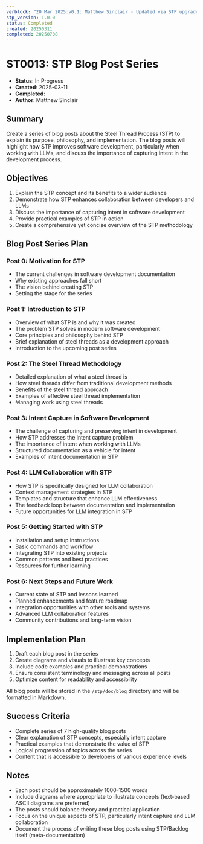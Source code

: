 ```yaml
---
verblock: "20 Mar 2025:v0.1: Matthew Sinclair - Updated via STP upgrade"
stp_version: 1.0.0
status: Completed
created: 20250311
completed: 20250708
---
```

# ST0013: STP Blog Post Series

- **Status**: In Progress
- **Created**: 2025-03-11
- **Completed**: 
- **Author**: Matthew Sinclair

## Summary

Create a series of blog posts about the Steel Thread Process (STP) to explain its purpose, philosophy, and implementation. The blog posts will highlight how STP improves software development, particularly when working with LLMs, and discuss the importance of capturing intent in the development process.

## Objectives

1. Explain the STP concept and its benefits to a wider audience
2. Demonstrate how STP enhances collaboration between developers and LLMs
3. Discuss the importance of capturing intent in software development
4. Provide practical examples of STP in action
5. Create a comprehensive yet concise overview of the STP methodology

## Blog Post Series Plan

### Post 0: Motivation for STP

- The current challenges in software development documentation
- Why existing approaches fall short
- The vision behind creating STP
- Setting the stage for the series

### Post 1: Introduction to STP

- Overview of what STP is and why it was created
- The problem STP solves in modern software development
- Core principles and philosophy behind STP
- Brief explanation of steel threads as a development approach
- Introduction to the upcoming post series

### Post 2: The Steel Thread Methodology

- Detailed explanation of what a steel thread is
- How steel threads differ from traditional development methods
- Benefits of the steel thread approach
- Examples of effective steel thread implementation
- Managing work using steel threads

### Post 3: Intent Capture in Software Development

- The challenge of capturing and preserving intent in development
- How STP addresses the intent capture problem
- The importance of intent when working with LLMs
- Structured documentation as a vehicle for intent
- Examples of intent documentation in STP

### Post 4: LLM Collaboration with STP

- How STP is specifically designed for LLM collaboration
- Context management strategies in STP
- Templates and structure that enhance LLM effectiveness
- The feedback loop between documentation and implementation
- Future opportunities for LLM integration in STP

### Post 5: Getting Started with STP

- Installation and setup instructions
- Basic commands and workflow
- Integrating STP into existing projects
- Common patterns and best practices
- Resources for further learning

### Post 6: Next Steps and Future Work

- Current state of STP and lessons learned
- Planned enhancements and feature roadmap
- Integration opportunities with other tools and systems
- Advanced LLM collaboration features
- Community contributions and long-term vision

## Implementation Plan

1. Draft each blog post in the series
2. Create diagrams and visuals to illustrate key concepts
3. Include code examples and practical demonstrations
4. Ensure consistent terminology and messaging across all posts
5. Optimize content for readability and accessibility

All blog posts will be stored in the `/stp/doc/blog` directory and will be formatted in Markdown.

## Success Criteria

- Complete series of 7 high-quality blog posts
- Clear explanation of STP concepts, especially intent capture
- Practical examples that demonstrate the value of STP
- Logical progression of topics across the series
- Content that is accessible to developers of various experience levels

## Notes

- Each post should be approximately 1000-1500 words
- Include diagrams where appropriate to illustrate concepts (text-based ASCII diagrams are preferred)
- The posts should balance theory and practical application
- Focus on the unique aspects of STP, particularly intent capture and LLM collaboration
- Document the process of writing these blog posts using STP/Backlog itself (meta-documentation)
